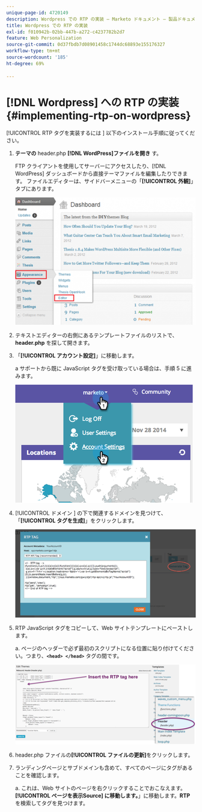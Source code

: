 ```yaml
---
unique-page-id: 4720149
description: Wordpress での RTP の実装 — Marketo ドキュメント — 製品ドキュメント
title: Wordpress での RTP の実装
exl-id: f010942b-02bb-447b-a272-c4237782b2d7
feature: Web Personalization
source-git-commit: 0d37fbdb7d08901458c1744dc68893e155176327
workflow-type: tm+mt
source-wordcount: '185'
ht-degree: 69%

---
```


# [!DNL Wordpress] への RTP の実装 {#implementing-rtp-on-wordpress}

[!UICONTROL RTP タグを実装するには ] 以下のインストール手順に従ってください。

1. **テーマの** header.php **[!DNL WordPress]ファイルを開き** す。

   FTP クライアントを使用してサーバーにアクセスしたり、[!DNL WordPress] ダッシュボードから直接テーマファイルを編集したりできます。 ファイルエディターは、サイドバーメニューの「**[!UICONTROL 外観]**」タブにあります。

   ![](assets/image2014-11-30-15-3a35-3a30.png)

1. テキストエディターの右側にあるテンプレートファイルのリストで、**header.php** を探して開きます。

1. 「**[!UICONTROL アカウント設定]**」に移動します。

   a サポートから既に JavaScript タグを受け取っている場合は、手順 5 に進みます。

   ![](assets/image2014-11-30-15-3a19-3a21-1.png)

1. [!UICONTROL  ドメイン ] の下で関連するドメインを見つけて、「**[!UICONTROL タグを生成]**」をクリックします。

   ![](assets/image2014-11-30-15-3a20-3a17-1.png)

1. RTP JavaScript タグをコピーして、Web サイトテンプレートにペーストします。

   a. ページのヘッダーで必ず最初のスクリプトになる位置に貼り付けてください。つまり、**`<head> </head>`** タグの間です。

   ![](assets/image2014-11-30-15-3a36-3a31.png)

1. header.php ファイルの&#x200B;**[!UICONTROL ファイルの更新]**&#x200B;をクリックします。

1. ランディングページとサブドメインも含めて、すべてのページにタグがあることを確認します。

   a. これは、Web サイトのページを右クリックすることでおこなえます。**[!UICONTROL ページを表示Source] に移動します。**」に移動します。**RTP** を検索してタグを見つけます。
